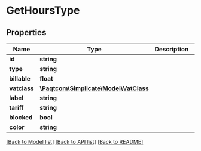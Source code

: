 # GetHoursType

## Properties

 Name         | Type                                              | Description | Notes      
--------------|---------------------------------------------------|-------------|------------
 **id**       | **string**                                        |             | [optional] 
 **type**     | **string**                                        |             | [optional] 
 **billable** | **float**                                         |             | [optional] 
 **vatclass** | [**\Paqtcom\Simplicate\Model\VatClass**](VatClass.md) |             | [optional] 
 **label**    | **string**                                        |             | [optional] 
 **tariff**   | **string**                                        |             | [optional] 
 **blocked**  | **bool**                                          |             | [optional] 
 **color**    | **string**                                        |             | [optional] 

[[Back to Model list]](../README.md#documentation-for-models) [[Back to API list]](../README.md#documentation-for-api-endpoints) [[Back to README]](../README.md)


